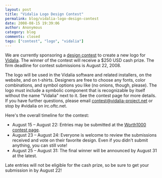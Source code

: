 ```yaml
---
layout: post
title: "Vidalia Logo Design Contest"
permalink: blog/vidalia-logo-design-contest
date: 2008-08-15 19:39:06
author: Anonymous
category: blog
comments: closed
tags: ["contest", "logo", "vidalia"]
---
```


We are currently sponsoring a [design contest](http://www.worth1000.com/contest.asp?contest_id=20680) to create a new logo for [Vidalia](http://www.vidalia-project.net). The winner of the contest will receive a \$250 USD cash prize. The firm deadline for contest submissions is August 22, 2008.

The logo will be used in the Vidalia software and related installers, on the website, and on t-shirts. Designers are free to choose any fonts, color combinations, and symbol options you like (no onions, though, please). The logo must include a symbolic component that is recognizable by itself without the name "Vidalia" next to it. See the contest page for more details. If you have further questions, please email [contest@vidalia-project.net](mailto:contest@vidalia-project.net) or stop by \#vidalia on irc.oftc.net.

Here's the overall timeline for the contest:

-   August 15 – August 22: Entries may be submitted at the [Worth1000 contest page](http://www.worth1000.com/contest.asp?contest_id=20680).
-   August 23 – August 24: Everyone is welcome to review the submissions received and vote on their favorite design. Even if you didn't submit anything, you can still vote!
-   August 25 – August 31: The final winner will be announced by August 31 at the latest.

Late entries will not be eligible for the cash prize, so be sure to get your  
 submission in by August 22!
